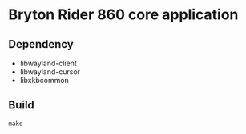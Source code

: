 # Bryton Rider 860 core application

## Dependency
- libwayland-client
- libwayland-cursor
- libxkbcommon


## Build
```
make
```
